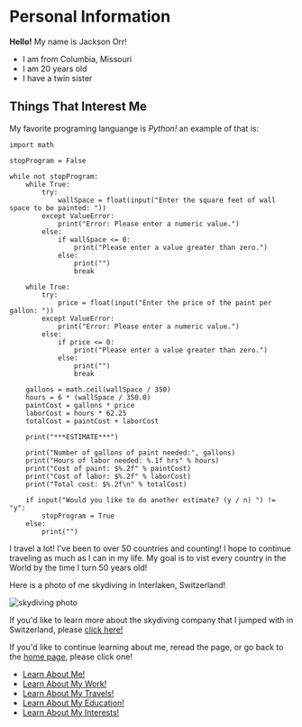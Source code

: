 # Personal Information 

**Hello!** My name is Jackson Orr!

- I am from Columbia, Missouri 
- I am 20 years old 
- I have a twin sister

## Things That Interest Me

My favorite programing languange is *Python!* an example of that is:

```
import math

stopProgram = False

while not stopProgram:
    while True:
        try:
            wallSpace = float(input("Enter the square feet of wall space to be painted: "))
        except ValueError:
            print("Error: Please enter a numeric value.")
        else:
            if wallSpace <= 0:
                print("Please enter a value greater than zero.")
            else:
                print("")
                break

    while True:
        try:
            price = float(input("Enter the price of the paint per gallon: "))
        except ValueError:
            print("Error: Please enter a numeric value.")
        else:
            if price <= 0:
                print("Please enter a value greater than zero.")
            else:
                print("")
                break

    gallons = math.ceil(wallSpace / 350)
    hours = 6 * (wallSpace / 350.0)
    paintCost = gallons * price
    laborCost = hours * 62.25
    totalCost = paintCost + laborCost

    print("***ESTIMATE***")

    print("Number of gallons of paint needed:", gallons)
    print("Hours of labor needed: %.1f hrs" % hours)
    print("Cost of paint: $%.2f" % paintCost)
    print("Cost of labor: $%.2f" % laborCost)
    print("Total cost: $%.2f\n" % totalCost)

    if input("Would you like to do another estimate? (y / n) ") != "y":
        stopProgram = True
    else:
        print("")
```

I travel a lot! I've been to over 50 countries and counting! I hope to continue traveling as much as I can in my life. My goal is to vist every country in the World by the time I turn 50 years old!

Here is a photo of me skydiving in Interlaken, Switzerland!

![skydiving photo](https://user-images.githubusercontent.com/115883101/196229403-2562a706-7627-499b-a4f9-9b27af399df9.jpg)

If you'd like to learn more about the skydiving company that I jumped with in Switzerland, please [click here!](https://www.skydiveswitzerland.com/)

If you'd like to continue learning about me, reread the page, or go back to the [home page](README.md), please click one!

- [Learn About Me!](AboutMe.md)
- [Learn About My Work!](MyWork.md)
- [Learn About My Travels!](Travels.md)
- [Learn About My Education!](Education.md)
- [Learn About My Interests!](MyInterests.md)




